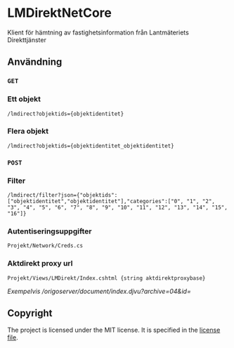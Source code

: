 # LMDirektNetCore

Klient för hämtning av fastighetsinformation från Lantmäteriets Direkttjänster 

## Användning

### `GET`

### Ett objekt

    /lmdirect?objektids={objektidentitet}

### Flera objekt

    /lmdirect?objektids={objektidentitet_objektidentitet}

### `POST`

### Filter

    /lmdirect/filter?json={"objektids":["objektidentitet","objektidentitet"],"categories":["0", "1", "2", "3", "4", "5", "6", "7", "8", "9", "10", "11", "12", "13", "14", "15", "16"]}

### Autentiseringsuppgifter

    Projekt/Network/Creds.cs

### Aktdirekt proxy url


    Projekt/Views/LMDirekt/Index.cshtml {string aktdirektproxybase}

_Exempelvis /origoserver/document/index.djvu?archive=04&id=_

## Copyright
The project is licensed under the MIT license. It is specified in the [license file](LICENSE.txt).
